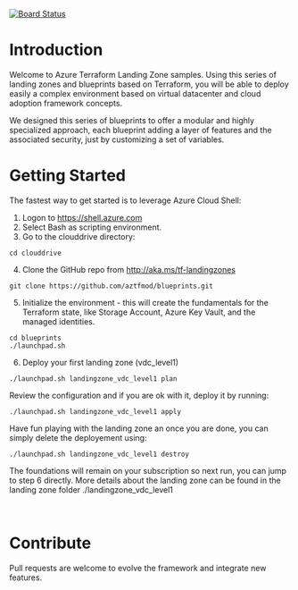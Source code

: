 [![Board Status](https://dev.azure.com/azure-terraform/5c5eb3a0-90ba-4109-967d-554526ddbbaf/0a51b0f0-73a7-4373-81d5-216c0602ea3b/_apis/work/boardbadge/bafe98df-3170-4ab3-9fb5-7eb1166a128d)](https://dev.azure.com/azure-terraform/5c5eb3a0-90ba-4109-967d-554526ddbbaf/_boards/board/t/0a51b0f0-73a7-4373-81d5-216c0602ea3b/Microsoft.EpicCategory)
# Introduction 
Welcome to Azure Terraform Landing Zone samples.
Using this series of landing zones and blueprints based on Terraform, you will be able to deploy easily a complex environment based on virtual datacenter and cloud adoption framework concepts.

We designed this series of blueprints to offer a modular and highly specialized approach, each blueprint adding a layer of features and the associated security, just by customizing a set of variables.

# Getting Started
The fastest way to get started is to leverage Azure Cloud Shell:
1. Logon to https://shell.azure.com
2. Select Bash as scripting environment.
3. Go to the clouddrive directory: 
```
cd clouddrive
```
4. Clone the GitHub repo from http://aka.ms/tf-landingzones
```
git clone https://github.com/aztfmod/blueprints.git 
``` 
5. Initialize the environment - this will create the fundamentals for the Terraform state, like Storage Account, Azure Key Vault, and the managed identities.
```
cd blueprints
./launchpad.sh 
```

6. Deploy your first landing zone (vdc_level1) 

```
./launchpad.sh landingzone_vdc_level1 plan
```
Review the configuration and if you are ok with it, deploy it by running: 
```
./launchpad.sh landingzone_vdc_level1 apply
```
Have fun playing with the landing zone an once you are done, you can simply delete the deployement using: 
```
./launchpad.sh landingzone_vdc_level1 destroy
```
The foundations will remain on your subscription so next run, you can jump to step 6 directly. 
More details about the landing zone can be found in the landing zone folder ./landingzone_vdc_level1 

<br/>




# Contribute
Pull requests are welcome to evolve the framework and integrate new features.
